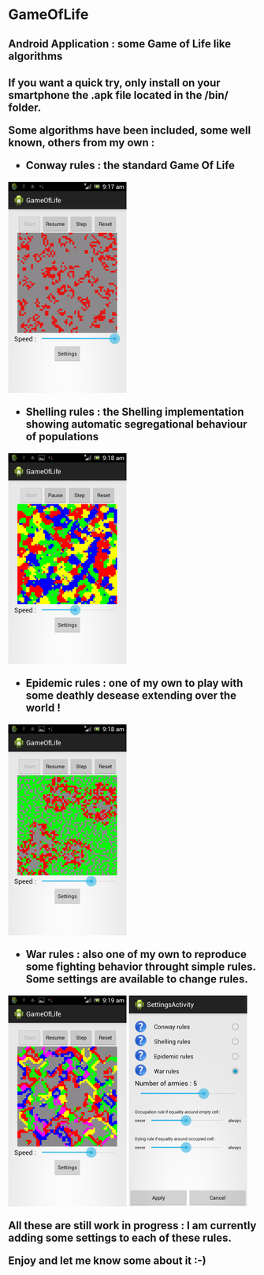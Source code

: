 GameOfLife
==========

<h2>Android Application : some Game of Life like algorithms<h2>

If you want a quick try, only install on your smartphone the .apk file located in the /bin/ folder. 

Some algorithms have been included, some well known, others from my own :

<ul>
<li>Conway rules : the standard Game Of Life</li>
</ul>
<div style="width:100%;"><img width="240" height="427" src="screenshot/conway.png" /></div>

<ul>
<li>Shelling rules : the Shelling implementation showing automatic segregational behaviour of populations</li>
</ul>
<div style="width:100%;"><img width="240" height="427" src="screenshot/shelling.png" /></div>

<ul>
<li>Epidemic rules : one of my own to play with some deathly desease extending over the world !</li>
</ul>
<div style="width:100%;"><img width="240" height="427" src="screenshot/epidemic.png" /></div>

<ul>
<li>War rules : also one of my own to reproduce some fighting behavior throught simple rules. Some settings are available to change rules.</li>
</ul>
<div style="display:inline;"><img width="240" height="427" src="screenshot/war.png" />&nbsp;<img width="240" height="427" src="screenshot/war-settings.png" /></div>

All these are still work in progress : I am currently adding some settings to each of these rules.

Enjoy and let me know some about it :-)
